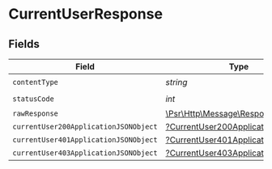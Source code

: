 # CurrentUserResponse


## Fields

| Field                                                                                                        | Type                                                                                                         | Required                                                                                                     | Description                                                                                                  |
| ------------------------------------------------------------------------------------------------------------ | ------------------------------------------------------------------------------------------------------------ | ------------------------------------------------------------------------------------------------------------ | ------------------------------------------------------------------------------------------------------------ |
| `contentType`                                                                                                | *string*                                                                                                     | :heavy_check_mark:                                                                                           | N/A                                                                                                          |
| `statusCode`                                                                                                 | *int*                                                                                                        | :heavy_check_mark:                                                                                           | N/A                                                                                                          |
| `rawResponse`                                                                                                | [\Psr\Http\Message\ResponseInterface](https://www.php-fig.org/psr/psr-7/#33-psrhttpmessageresponseinterface) | :heavy_minus_sign:                                                                                           | N/A                                                                                                          |
| `currentUser200ApplicationJSONObject`                                                                        | [?CurrentUser200ApplicationJSON](../../models/operations/CurrentUser200ApplicationJSON.md)                   | :heavy_minus_sign:                                                                                           | OK                                                                                                           |
| `currentUser401ApplicationJSONObject`                                                                        | [?CurrentUser401ApplicationJSON](../../models/operations/CurrentUser401ApplicationJSON.md)                   | :heavy_minus_sign:                                                                                           | Unauthenticated                                                                                              |
| `currentUser403ApplicationJSONObject`                                                                        | [?CurrentUser403ApplicationJSON](../../models/operations/CurrentUser403ApplicationJSON.md)                   | :heavy_minus_sign:                                                                                           | Forbidden                                                                                                    |